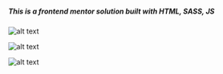 ##### This is a  frontend mentor solution built with HTML, SASS, JS

![alt text](https://github.com/Oluwaseun-Oyewole/calcJS/blob/main/Capture.PNG)

![alt text](https://github.com/Oluwaseun-Oyewole/calcJS/blob/main/Capture1.PNG)

![alt text](https://github.com/Oluwaseun-Oyewole/calcJS/blob/main/Capture2.PNG)

